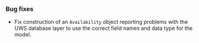### Bug fixes

- Fix construction of an `Availability` object reporting problems with the UWS database layer to use the correct field names and data type for the model.
